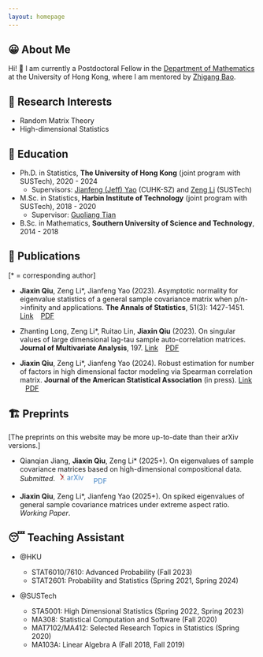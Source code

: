 ```yaml
---
layout: homepage
---
```


## 😀 About Me

Hi! 👋 
I am currently a Postdoctoral Fellow in the [Department of Mathematics](https://hkumath.hku.hk/web/index.php) at the University of Hong Kong, where I am mentored by [Zhigang Bao](https://sites.google.com/view/zhigangbaohomepage/).

## 🧐 Research Interests

- Random Matrix Theory 
- High-dimensional Statistics

## 🏫 Education

- Ph.D. in Statistics, **The University of Hong Kong** (joint program with SUSTech), 2020 - 2024
  - Supervisors: [Jianfeng (Jeff) Yao](https://jianfengyao.wordpress.com/) (CUHK-SZ) and [Zeng Li](https://sites.google.com/site/zenglihku/zeng-li-%E6%9D%8E%E6%9B%BE) (SUSTech)
- M.Sc. in Statistics, **Harbin Institute of Technology** (joint program with SUSTech), 2018 - 2020
  - Supervisor: [Guoliang Tian](https://stat-ds.sustech.edu.cn/teacher/TIAN,Guoliang?lang=en-us)
- B.Sc. in Mathematics, **Southern University of Science and Technology**, 2014 - 2018

## 📝 Publications 

[\* = corresponding author]

- **Jiaxin Qiu**, Zeng Li\*, Jianfeng Yao (2023). Asymptotic normality for eigenvalue statistics of a general sample covariance matrix when p/n->infinity and applications. **The Annals of Statistics**, 51(3): 1427-1451. [<i class="fas fa-link"></i> Link](https://doi.org/10.1214/23-AOS2300) &ensp; [<i class="far fa-file-pdf"></i> PDF](/assets/files/papers/2023-AoS-ultraCLT.pdf)

- Zhanting Long, Zeng Li\*, Ruitao Lin, **Jiaxin Qiu** (2023). On singular values of large dimensional lag-tau sample auto-correlation matrices. **Journal of Multivariate Analysis**, 197. [<i class="fas fa-link"></i> Link](https://doi.org/10.1016/j.jmva.2023.105205) &ensp; [<i class="far fa-file-pdf"></i> PDF](/assets/files/papers/2023-JMVA-autocorr.pdf)

- **Jiaxin Qiu**, Zeng Li\*, Jianfeng Yao (2024). Robust estimation for number of factors in high dimensional factor modeling via Spearman correlation matrix. **Journal of the American Statistical Association** (in press). [<i class="fas fa-link"></i> Link](https://www.tandfonline.com/doi/full/10.1080/01621459.2024.2402565) &ensp; [<i class="far fa-file-pdf"></i> PDF](/assets/files/papers/2024-JASA-Spearman.pdf)

## 🏗️ Preprints

[The preprints on this website may be more up-to-date than their arXiv versions.]

- Qianqian Jiang, <strong>Jiaxin Qiu</strong>, Zeng Li* (2025+). On eigenvalues of sample covariance matrices based on high-dimensional compositional data.
  <em>Submitted</em>.
  <a href="https://arxiv.org/abs/2312.14420" target="_blank" style="display: inline-flex; align-items: center; margin-left: 6px; text-decoration: none; color: #4183c4;">
    <img src="/assets/img/arxiv-logomark-small.svg" alt="arXiv" style="height: 1em; vertical-align: -0.15em; margin-right: 4px;">
    arXiv
  </a>
  <a href="/assets/files/papers/2024-arXiv-CoDA.pdf" target="_blank" style="display: inline-flex; align-items: center; margin-left: 12px; text-decoration: none; color: #4183c4;">
    <i class="far fa-file-pdf" style="margin-right: 4px;"></i> PDF
  </a>


- **Jiaxin Qiu**, Zeng Li\*, Jianfeng Yao (2025+). On spiked eigenvalues of general sample covariance matrices under extreme aspect ratio. *Working Paper*.

## 😴 Teaching Assistant 

- @HKU
  - STAT6010/7610: Advanced Probability (Fall 2023)
  - STAT2601: Probability and Statistics (Spring 2021, Spring 2024)

- @SUSTech
  - STA5001: High Dimensional Statistics (Spring 2022, Spring 2023)
  - MA308: Statistical Computation and Software (Fall 2020)
  - MAT7102/MA412: Selected Research Topics in Statistics (Spring 2020)
  - MA103A: Linear Algebra A (Fall 2018, Fall 2019)

<!--
## 🔗 Links

- [Advice for Authors (by Jacob Steinhardt)](https://bounded-regret.ghost.io/advice-for-authors/)
- [Foundations and Trends® in Machine Learning](https://www.nowpublishers.com/MAL)
- [Probability Surveys](https://projecteuclid.org/journals/probability-surveys)
-->
